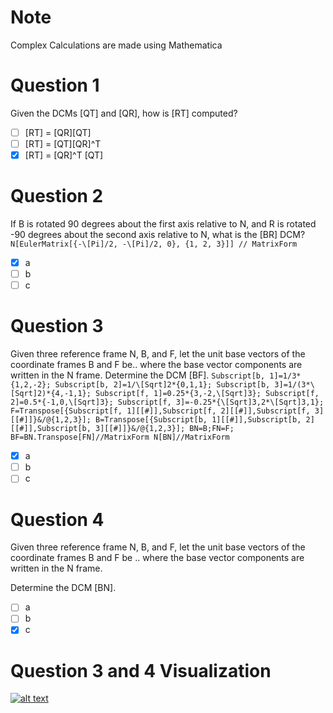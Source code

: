 
# Note
Complex Calculations are made using Mathematica
# Question 1

Given the DCMs [QT] and [QR], how is [RT] computed?
- [ ] [RT] = [QR][QT]
- [ ] [RT] = [QT][QR]^T
- [x] [RT] = [QR]^T [QT]

# Question 2
If B is rotated 90 degrees about the first axis relative to N, and R is rotated -90 degrees about the second axis relative to N, what is the [BR] DCM?
`N[EulerMatrix[{-\[Pi]/2, -\[Pi]/2, 0}, {1, 2, 3}]] // MatrixForm`

- [x] a
- [ ] b
- [ ] c

# Question 3
Given three reference frame N, B, and F, let the unit base vectors of the coordinate frames B and F be..
where the base vector components are written in the N frame.
Determine the DCM [BF].
`Subscript[b, 1]=1/3*{1,2,-2};
 Subscript[b, 2]=1/\[Sqrt]2*{0,1,1};
 Subscript[b, 3]=1/(3*\[Sqrt]2)*{4,-1,1};
Subscript[f, 1]=0.25*{3,-2,\[Sqrt]3};
Subscript[f, 2]=0.5*{-1,0,\[Sqrt]3};
Subscript[f, 3]=-0.25*{\[Sqrt]3,2*\[Sqrt]3,1};
F=Transpose[{Subscript[f, 1][[#]],Subscript[f, 2][[#]],Subscript[f, 3][[#]]}&/@{1,2,3}];
B=Transpose[{Subscript[b, 1][[#]],Subscript[b, 2][[#]],Subscript[b, 3][[#]]}&/@{1,2,3}];
BN=B;FN=F;
BF=BN.Transpose[FN]//MatrixForm
N[BN]//MatrixForm`

- [x] a
- [ ] b
- [ ] c

# Question 4
Given three reference frame N, B, and F, let the unit base vectors of the coordinate frames B and F be ..
where the base vector components are written in the N frame.

Determine the DCM [BN].

- [ ] a
- [ ] b
- [x] c
# Question 3 and 4 Visualization
[![alt text](http://url/to/img.png)](Untitled.png)
